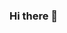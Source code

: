 ### Hi there 👋

<!--
**cwisp/cwisp** is a ✨ _special_ ✨ repository because its `README.md` (this file) appears on your GitHub profile.

Here are some ideas to get you started:

- 🔭 I’m currently working on my code, on how to make it clean and neat👌
- 🌱 I’m currently learning data struc and algorithm
- 👯 I’m looking to collaborate on giving solution thru coding of modern problems
- 🤔 I’m looking for help with learning new languages
- 💬 Ask me about any CS related stuffs bcs I am just a student yet😭
- 📫 How to reach me: Twitter: @cwispy_potato, Discord: @potatochipsu#7277
- 😄 Pronouns: She/Her
- ⚡ Fun fact: i don't like to code, but I want to learn and I am AI enthusiast ✨
-->
